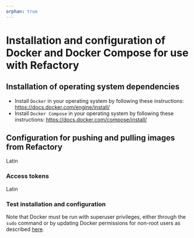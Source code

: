```yaml
---
orphan: true
---
```

# Installation and configuration of Docker and Docker Compose for use with Refactory

## Installation of operating system dependencies

- Install `Docker` in your operating system by following these instructions: https://docs.docker.com/engine/install/
- Install `Docker Compose` in your operating system by following these instructions:
  https://docs.docker.com/compose/install/

## Configuration for pushing and pulling images from Refactory

Latin

### Access tokens

Latin

### Test installation and configuration


Note that Docker must be run with superuser privileges, either through the `sudo` command or by updating Docker
permissions for non-root users as described [here](https://docs.docker.com/engine/install/linux-postinstall/).
